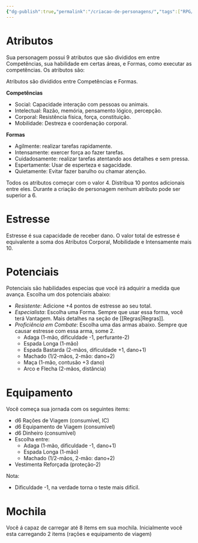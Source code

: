 ```yaml
---
{"dg-publish":true,"permalink":"/criacao-de-personagens/","tags":["RPG/livro-jogo/Aasthar/rules"],"created":"2024-12-06T13:19:37.745-05:00","updated":"2025-01-08T16:14:25.644-05:00"}
---
```



# Atributos

Sua personagem possui 9 atributos que são divididos em entre Competências, sua habilidade em certas áreas, e Formas, como executar as competências. Os atributos são:

Atributos são divididos entre Competências e Formas.

**Competências**
- Social: Capacidade interação com pessoas ou animais.
- Intelectual: Razão, memória, pensamento lógico, percepção.
- Corporal: Resistência física, força, constituição.
- Mobilidade: Destreza e coordenação corporal.

**Formas**
- Agilmente: realizar tarefas rapidamente.
- Intensamente: exercer força ao fazer tarefas.
- Cuidadosamente: realizar tarefas atentando aos detalhes e sem pressa.
- Espertamente: Usar de esperteza e sagacidade.
- Quietamente: Evitar fazer barulho ou chamar atenção.

Todos os atributos começar com o valor 4. Distribua 10 pontos adicionais entre eles. Durante a criação de personagem nenhum atributo pode ser superior a 6.

# Estresse

Estresse é sua capacidade de receber dano. O valor total de estresse é equivalente a soma dos Atributos Corporal, Mobilidade e Intensamente mais 10.

# Potenciais

Potenciais são habilidades especias que você irá adquirir a medida que avança. Escolha um dos potenciais abaixo:

- *Resistente*: Adicione +4 pontos de estresse ao seu total.
- *Especialista*: Escolha uma Forma. Sempre que usar essa forma, você terá Vantagem. Mais detalhes na seção de [[Regras\|Regras]].
- *Proficiência em Combate*: Escolha uma das armas abaixo. Sempre que causar estresse com essa arma, some 2.
	- Adaga (1-mão, dificuldade -1, perfurante-2)
	- Espada Longa (1-mão)
	- Espada Bastarda (2-mãos, dificuldade +1, dano+1)
	- Machado (1/2-mãos, 2-mão: dano+2)
	- Maça (1-mão, contusão +3 dano)
	- Arco e Flecha (2-mãos, distância)

# Equipamento

Você começa sua jornada com os seguintes items:

- d6 Rações de Viagem (consumível, IC)
- d6 Equipamento de Viagem (consumível)
- d6 Dinheiro (consumível)
- Escolha entre:
	- Adaga (1-mão, dificuldade -1, dano+1)
	- Espada Longa (1-mão)
	- Machado (1/2-mãos, 2-mão: dano+2)
- Vestimenta Reforçada (proteção-2)

Nota:

- Dificuldade -1, na verdade torna o teste mais difícil.

# Mochila

Você á capaz de carregar até 8 items em sua mochila. Inicialmente você esta carregando 2 items (rações e equipamento de viagem)
